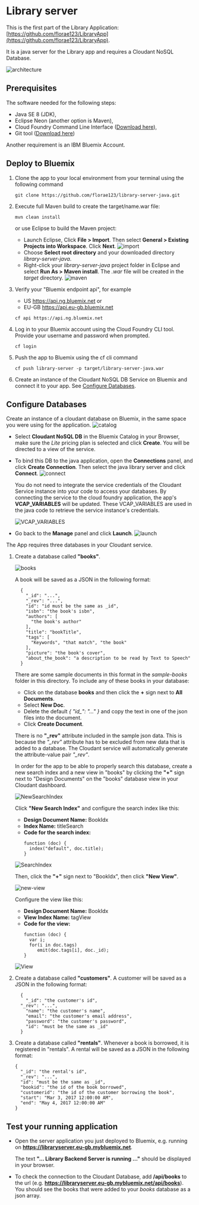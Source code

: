 # Library server
This is the first part of the Library Application:
[https://github.com/florae123/LibraryApp](https://github.com/florae123/LibraryApp).

It is a java server for the Library app and requires a Cloudant NoSQL Database.

![architecture](./images/lib-architecture-java.jpg)

## Prerequisites

The software needed for the following steps:
* Java SE 8 (JDK),
* Eclipse Neon (another option is Maven),
* Cloud Foundry Command Line Interface ([Download here](https://github.com/cloudfoundry/cli/releases)),
* Git tool ([Download here](https://git-scm.com/downloads))

Another requirement is an IBM Bluemix Account.

## Deploy to Bluemix

1. Clone the app to your local environment from your terminal using the following command

      ```
      git clone https://github.com/florae123/library-server-java.git
      ```
2.  Execute full Maven build to create the target/name.war file:

      ```
      mvn clean install
      ```

      or use Eclipse to build the Maven project:
      * Launch Eclipse, Click **File > Import**. Then select **General > Existing Projects into Workspace**. Click **Next**.
          ![import](./images/eclipse-import-project.png)
      * Choose **Select root directory** and your downloaded directory *library-server-java*.
      * Right-click your *library-server-java* project folder in Eclipse and select **Run As > Maven install**. The *.war* file will be created in the *target* directory.
          ![maven](./images/eclipse-maven-install.png)

3.  Verify your "Bluemix endpoint api", for example
    * US https://api.ng.bluemix.net or
    * EU-GB https://api.eu-gb.bluemix.net



     ```
     cf api https://api.ng.bluemix.net
     ```

4. Log in to your Bluemix account using the Cloud Foundry CLI tool. Provide your username and password when prompted.
      ```
      cf login
      ```

5. Push the app to Bluemix using the cf cli command
      ```
      cf push library-server -p target/library-server-java.war
      ```
6. Create an instance of the Cloudant NoSQL DB Service on Bluemix and connect it to your app.
See [Configure Databases](#configure-databases).



## Configure Databases

Create an instance of a cloudant database on Bluemix, in the same space you were using for the application.
      ![catalog](./images/catalog-cloudant.png)
* Select **Cloudant NoSQL DB** in the Bluemix Catalog in your Browser, make sure the *Lite* pricing plan is selected and click **Create**. You will be directed to a view of the service.
* To bind this DB to the java application, open the **Connections** panel, and click **Create Connection**. Then select the java library server and click **Connect**.
    ![connect](./images/connect-cloudant.png)

    You do not need to integrate the service credentials of the Cloudant Service instance into your code to access your databases. By connecting the service to the cloud foundry application, the app's **VCAP_VARIABLES** will be updated. These VCAP_VARIABLES are used in the java code to retrieve the service instance's credentials.

    ![VCAP_VARIABLES](./images/vcap.png)
    
* Go back to the **Manage** panel and click **Launch**.
    ![launch](./images/cloudant-launch.png)

The App requires three databases in your Cloudant service.

1. Create a database called **"books"**.

    ![books](./images/create-books-db.png)

    A book will be saved as a JSON in the following format:

      ```
    	{
    	  "_id": "...",
    	  "_rev": "...",
    	  "id": "id must be the same as _id",
    	  "isbn": "the book's isbn",
    	  "authors": [
    	    "the book's author"
    	  ],
    	  "title": "bookTitle",
    	  "tags": [
    	    "Keywords", "that match", "the book"
    	  ],
    	  "picture": "the book's cover",
    	  "about_the_book": "a description to be read by Text to Speech"
    	}
      ```

    There are some sample documents in this format in the *sample-books* folder in this directory. To include any of these books in your database:
    * Click on the database **books** and then click the **+** sign next to **All Documents**.
    * Select **New Doc**.
    * Delete the default *{ "id_": "..." }* and copy the text in one of the json files into the document.
    * Click **Create Document**.

    There is no **"_rev"** attribute included in the sample json data.
    This is because the *"_rev"* attribute has to be excluded from new data that is added to a database. The Cloudant service will automatically generate the attribute-value pair *"_rev"*.

    In order for the app to be able to properly search this database, create a new search index and a new view in "books" by clicking the **"+"** sign next to "Design Documents" on the "books" database view in your Cloudant dashboard.

    ![NewSearchIndex](./images/new-search-index.png)

    Click **"New Search Index"** and configure the search index like this:

    * **Design Document Name:**  BookIdx
    * **Index Name:**  titleSearch
    * **Code for the search index:**
        ```
        function (doc) {
          index("default", doc.title);
        }
        ```

    ![SearchIndex](./images/search-index.png)

    Then, click the **"+"** sign next to "BookIdx", then click **"New View"**.

    ![new-view](./images/new-view.png)

    Configure the view like this:

    * **Design Document Name:**  BookIdx
    * **View Index Name:**  tagView
    * **Code for the view:**
      ```
      function (doc) {
        var i;
        for(i in doc.tags)
           emit(doc.tags[i], doc._id);
      }
      ```

    ![View](./images/tag-view.png)

2. Create a database called **"customers"**. A customer will be saved as a JSON in the following format:

      ```
    	{
    	  "_id": "the customer's id",
        "_rev": "...",
    	  "name": "the customer's name",
    	  "email": "the customer's email address",
    	  "password": "the customer's password",
    	  "id": "must be the same as _id"
    	}
      ```

3. Create a database called **"rentals"**. Whenever a book is borrowed, it is registered in "rentals". A rental will be saved as a JSON in the following format:

      ```
      {
        "_id": "the rental's id",
        "_rev": "...",
        "id": "must be the same as _id",
        "bookid": "the id of the book borrowed",
        "customerid": "the id of the customer borrowing the book",
        "start": "Mar 3, 2017 12:00:00 AM",
        "end": "May 4, 2017 12:00:00 AM"
      }
      ```

## Test your running application

* Open the server application you just deployed to Bluemix, e.g. running on    **https://libraryserver.eu-gb.mybluemix.net**.

    The text **"... Library Backend Server is running ..."** should be displayed in your browser.

* To check the connection to the Cloudant Database, add **/api/books** to the url (e.g. **https://libraryserver.eu-gb.mybluemix.net/api/books**).
    You should see the books that were added to your *books* database as a json array.

